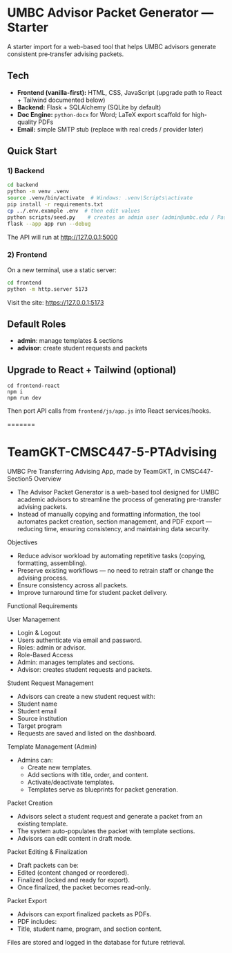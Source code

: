 # UMBC Advisor Packet Generator — Starter

A starter import for a web-based tool that helps UMBC advisors generate consistent pre‑transfer advising packets.

## Tech

- **Frontend (vanilla-first):** HTML, CSS, JavaScript (upgrade path to React + Tailwind documented below)
- **Backend:** Flask + SQLAlchemy (SQLite by default)
- **Doc Engine:** `python-docx` for Word; LaTeX export scaffold for high-quality PDFs
- **Email:** simple SMTP stub (replace with real creds / provider later)

## Quick Start

### 1) Backend
```bash
cd backend
python -m venv .venv
source .venv/bin/activate  # Windows: .venv\Scripts\activate
pip install -r requirements.txt
cp ../.env.example .env  # then edit values
python scripts/seed.py    # creates an admin user (admin@umbc.edu / Passw0rd! — change it)
flask --app app run --debug
```

The API will run at http://127.0.0.1:5000

### 2) Frontend
On a new terminal, use a static server:
```bash
cd frontend
python -m http.server 5173
```
Visit the site: https://127.0.0.1:5173
## Default Roles
- **admin**: manage templates & sections
- **advisor**: create student requests and packets

## Upgrade to React + Tailwind (optional)

```
cd frontend-react
npm i
npm run dev
```
Then port API calls from `frontend/js/app.js` into React services/hooks.

=======
# TeamGKT-CMSC447-5-PTAdvising
UMBC Pre Transferring Advising App, made by TeamGKT, in CMSC447-Section5
Overview
- The Advisor Packet Generator is a web-based tool designed for UMBC academic advisors to streamline the process of generating pre-transfer advising packets.
- Instead of manually copying and formatting information, the tool automates packet creation, section management, and PDF export — reducing time, ensuring consistency, and maintaining data security.

Objectives
- Reduce advisor workload by automating repetitive tasks (copying, formatting, assembling).
- Preserve existing workflows — no need to retrain staff or change the advising process.
- Ensure consistency across all packets.
- Improve turnaround time for student packet delivery.

Functional Requirements

User Management

- Login & Logout
- Users authenticate via email and password.
- Roles: admin or advisor.
- Role-Based Access
- Admin: manages templates and sections.
- Advisor: creates student requests and packets.

Student Request Management

- Advisors can create a new student request with:
- Student name
- Student email
- Source institution
- Target program
- Requests are saved and listed on the dashboard.

Template Management (Admin)

- Admins can:
  - Create new templates.
  - Add sections with title, order, and content.
  - Activate/deactivate templates.
  - Templates serve as blueprints for packet generation.

Packet Creation

  - Advisors select a student request and generate a packet from an existing template.
  - The system auto-populates the packet with template sections.
  - Advisors can edit content in draft mode.

Packet Editing & Finalization

  - Draft packets can be:
  - Edited (content changed or reordered).
  - Finalized (locked and ready for export).
  - Once finalized, the packet becomes read-only.

Packet Export
  - Advisors can export finalized packets as PDFs.
  - PDF includes:
  - Title, student name, program, and section content.

Files are stored and logged in the database for future retrieval.
